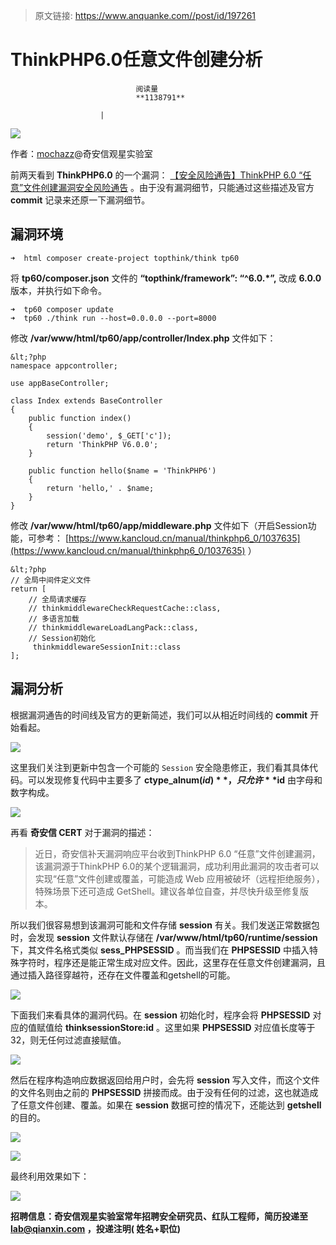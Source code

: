 > 原文链接: https://www.anquanke.com//post/id/197261 


# ThinkPHP6.0任意文件创建分析


                                阅读量   
                                **1138791**
                            
                        |
                        
                                                                                    



[![](https://p1.ssl.qhimg.com/t010413326b2cef45f7.png)](https://p1.ssl.qhimg.com/t010413326b2cef45f7.png)



作者：[mochazz](https://mochazz.github.io/)@奇安信观星实验室

前两天看到 **ThinkPHP6.0** 的一个漏洞： [【安全风险通告】ThinkPHP 6.0 “任意”文件创建漏洞安全风险通告](https://mp.weixin.qq.com/s/qgjf55CWNXNNzmLQgzUOpQ) 。由于没有漏洞细节，只能通过这些描述及官方 **commit** 记录来还原一下漏洞细节。



## 漏洞环境

```
➜  html composer create-project topthink/think tp60
```

将 **tp60/composer.json** 文件的 **“topthink/framework”: “^6.0.*”,** 改成 **6.0.0** 版本，并执行如下命令。

```
➜  tp60 composer update
➜  tp60 ./think run --host=0.0.0.0 --port=8000
```

修改 **/var/www/html/tp60/app/controller/Index.php** 文件如下：

```
&lt;?php
namespace appcontroller;

use appBaseController;

class Index extends BaseController
{
    public function index()
    {
        session('demo', $_GET['c']);
        return 'ThinkPHP V6.0.0';
    }

    public function hello($name = 'ThinkPHP6')
    {
        return 'hello,' . $name;
    }
}
```

修改 **/var/www/html/tp60/app/middleware.php** 文件如下（开启Session功能，可参考： [https://www.kancloud.cn/manual/thinkphp6_0/1037635](https://www.kancloud.cn/manual/thinkphp6_0/1037635) ）

```
&lt;?php
// 全局中间件定义文件
return [
    // 全局请求缓存
    // thinkmiddlewareCheckRequestCache::class,
    // 多语言加载
    // thinkmiddlewareLoadLangPack::class,
    // Session初始化
     thinkmiddlewareSessionInit::class
];
```



## 漏洞分析

根据漏洞通告的时间线及官方的更新简述，我们可以从相近时间线的 **commit** 开始看起。

[![](https://p2.ssl.qhimg.com/t017c95c339f3e85f2a.png)](https://p2.ssl.qhimg.com/t017c95c339f3e85f2a.png)

这里我们关注到更新中包含一个可能的 `Session` 安全隐患修正，我们看其具体代码。可以发现修复代码中主要多了 **ctype_alnum($id)** ，只允许 **$id** 由字母和数字构成。

[![](https://p0.ssl.qhimg.com/t0104a86bb3ef14c24d.png)](https://p0.ssl.qhimg.com/t0104a86bb3ef14c24d.png)

再看 **奇安信 CERT** 对于漏洞的描述：

> 近日，奇安信补天漏洞响应平台收到ThinkPHP 6.0 “任意”文件创建漏洞，该漏洞源于ThinkPHP 6.0的某个逻辑漏洞，成功利用此漏洞的攻击者可以实现“任意”文件创建或覆盖，可能造成 Web 应用被破坏（远程拒绝服务），特殊场景下还可造成 GetShell。建议各单位自查，并尽快升级至修复版本。

所以我们很容易想到该漏洞可能和文件存储 **session** 有关。我们发送正常数据包时，会发现 **session** 文件默认存储在 **/var/www/html/tp60/runtime/session** 下，其文件名格式类似 **sess_PHPSESSID** 。而当我们在 **PHPSESSID** 中插入特殊字符时，程序还是能正常生成对应文件。因此，这里存在任意文件创建漏洞，且通过插入路径穿越符，还存在文件覆盖和getshell的可能。

[![](https://p0.ssl.qhimg.com/t012993167a261741e9.png)](https://p0.ssl.qhimg.com/t012993167a261741e9.png)

下面我们来看具体的漏洞代码。在 **session** 初始化时，程序会将 **PHPSESSID** 对应的值赋值给 **thinksessionStore:id** 。这里如果 **PHPSESSID** 对应值长度等于32，则无任何过滤直接赋值。

[![](https://p3.ssl.qhimg.com/t01f6f133d1e14ba683.png)](https://p3.ssl.qhimg.com/t01f6f133d1e14ba683.png)

然后在程序构造响应数据返回给用户时，会先将 **session** 写入文件，而这个文件的文件名则由之前的 **PHPSESSID** 拼接而成。由于没有任何的过滤，这也就造成了任意文件创建、覆盖。如果在 **session** 数据可控的情况下，还能达到 **getshell** 的目的。

[![](https://p2.ssl.qhimg.com/t014ed227ae8ce75987.png)](https://p2.ssl.qhimg.com/t014ed227ae8ce75987.png)

[![](https://p2.ssl.qhimg.com/t01d000e2111ada6a13.png)](https://p2.ssl.qhimg.com/t01d000e2111ada6a13.png)

最终利用效果如下：

[![](https://p1.ssl.qhimg.com/t015e48f874149bfe96.png)](https://p1.ssl.qhimg.com/t015e48f874149bfe96.png)

**招聘信息：奇安信观星实验室常年招聘安全研究员、红队工程师，简历投递至[lab@qianxin.com](mailto:lab@qianxin.com) ，投递注明( 姓名+职位)**
